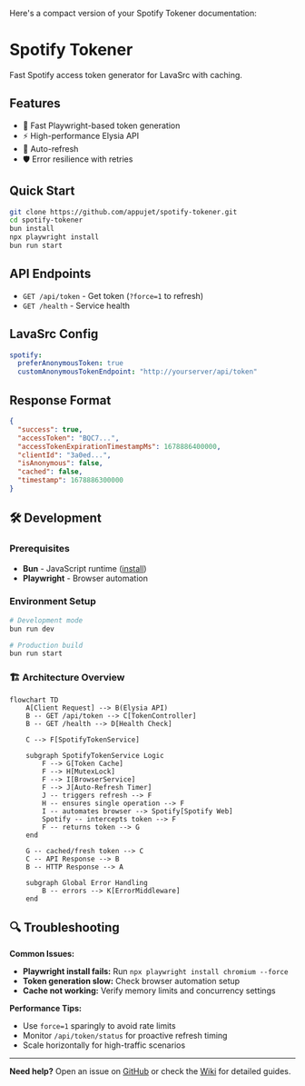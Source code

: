 Here's a compact version of your Spotify Tokener documentation:

# Spotify Tokener

Fast Spotify access token generator for LavaSrc with caching.

## Features
- 🚀 Fast Playwright-based token generation
- ⚡ High-performance Elysia API
- 🔄 Auto-refresh
- 🛡️ Error resilience with retries

## Quick Start
```bash
git clone https://github.com/appujet/spotify-tokener.git
cd spotify-tokener
bun install
npx playwright install
bun run start
```

## API Endpoints
- `GET /api/token` - Get token (`?force=1` to refresh)
- `GET /health` - Service health

## LavaSrc Config
```yaml
spotify:
  preferAnonymousToken: true
  customAnonymousTokenEndpoint: "http://yourserver/api/token"
```

## Response Format
```json
{
  "success": true,
  "accessToken": "BQC7...",
  "accessTokenExpirationTimestampMs": 1678886400000,
  "clientId": "3a0ed...",
  "isAnonymous": false,
  "cached": false,
  "timestamp": 1678886300000
}
```

## 🛠️ Development

### Prerequisites
- **Bun** - JavaScript runtime ([install](https://bun.sh))
- **Playwright** - Browser automation

### Environment Setup
```bash
# Development mode
bun run dev

# Production build
bun run start
```

### 🏗️ Architecture Overview

```mermaid
flowchart TD
    A[Client Request] --> B(Elysia API)
    B -- GET /api/token --> C[TokenController]
    B -- GET /health --> D[Health Check]

    C --> F[SpotifyTokenService]

    subgraph SpotifyTokenService Logic
        F --> G[Token Cache]
        F --> H[MutexLock]
        F --> I[BrowserService]
        F --> J[Auto-Refresh Timer]
        J -- triggers refresh --> F
        H -- ensures single operation --> F
        I -- automates browser --> Spotify[Spotify Web]
        Spotify -- intercepts token --> F
        F -- returns token --> G
    end

    G -- cached/fresh token --> C
    C -- API Response --> B
    B -- HTTP Response --> A

    subgraph Global Error Handling
        B -- errors --> K[ErrorMiddleware]
    end
```


## 🔍 Troubleshooting

**Common Issues:**
- **Playwright install fails:** Run `npx playwright install chromium --force`
- **Token generation slow:** Check browser automation setup
- **Cache not working:** Verify memory limits and concurrency settings

**Performance Tips:**
- Use `force=1` sparingly to avoid rate limits
- Monitor `/api/token/status` for proactive refresh timing
- Scale horizontally for high-traffic scenarios

---

**Need help?** Open an issue on [GitHub](https://github.com/appujet/spotify-tokener/issues) or check the [Wiki](https://github.com/appujet/spotify-tokener/wiki) for detailed guides.
